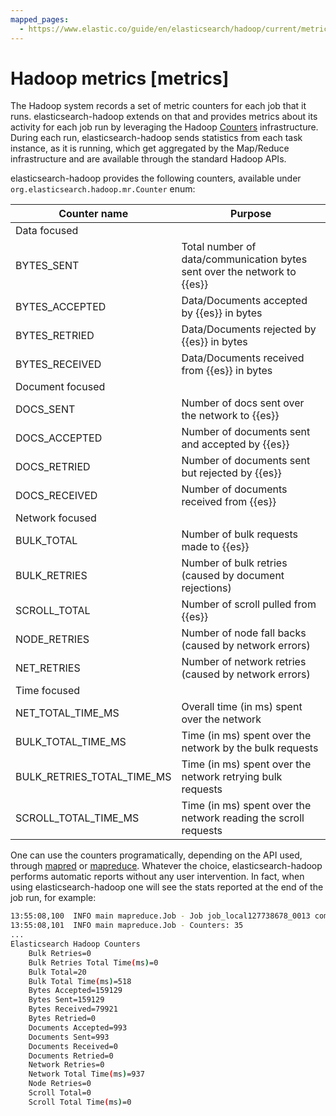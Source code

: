 ```yaml
---
mapped_pages:
  - https://www.elastic.co/guide/en/elasticsearch/hadoop/current/metrics.html
---
```


# Hadoop metrics [metrics]

The Hadoop system records a set of metric counters for each job that it runs. elasticsearch-hadoop extends on that and provides metrics about its activity for each job run by leveraging the Hadoop [Counters](http://hadoop.apache.org/docs/r3.3.1/api/org/apache/hadoop/mapred/Counters.md) infrastructure. During each run, elasticsearch-hadoop sends statistics from each task instance, as it is running, which get aggregated by the Map/Reduce infrastructure and are available through the standard Hadoop APIs.

elasticsearch-hadoop provides the following counters, available under `org.elasticsearch.hadoop.mr.Counter` enum:

| Counter name | Purpose |
| --- | --- |
| Data focused |
| BYTES_SENT | Total number of data/communication bytes sent over the network to {{es}} |
| BYTES_ACCEPTED | Data/Documents accepted by {{es}} in bytes |
| BYTES_RETRIED | Data/Documents rejected by {{es}} in bytes |
| BYTES_RECEIVED | Data/Documents received from {{es}} in bytes |
| Document focused |
| DOCS_SENT | Number of docs sent over the network to {{es}} |
| DOCS_ACCEPTED | Number of documents sent and accepted by {{es}} |
| DOCS_RETRIED | Number of documents sent but rejected by {{es}} |
| DOCS_RECEIVED | Number of documents received from {{es}} |
| Network focused |
| BULK_TOTAL | Number of bulk requests made to {{es}} |
| BULK_RETRIES | Number of bulk retries (caused by document rejections) |
| SCROLL_TOTAL | Number of scroll pulled from {{es}} |
| NODE_RETRIES | Number of node fall backs (caused by network errors) |
| NET_RETRIES | Number of network retries (caused by network errors) |
| Time focused |
| NET_TOTAL_TIME_MS | Overall time (in ms) spent over the network |
| BULK_TOTAL_TIME_MS | Time (in ms) spent over the network by the bulk requests |
| BULK_RETRIES_TOTAL_TIME_MS | Time (in ms) spent over the network retrying bulk requests |
| SCROLL_TOTAL_TIME_MS | Time (in ms) spent over the network reading the scroll requests |

One can use the counters programatically, depending on the API used, through [mapred](http://hadoop.apache.org/docs/r3.3.1/api/index.md?org/apache/hadoop/mapred/Counters.md) or [mapreduce](http://hadoop.apache.org/docs/r3.3.1/api/index.md?org/apache/hadoop/mapreduce/Counter.md). Whatever the choice, elasticsearch-hadoop performs automatic reports without any user intervention. In fact, when using elasticsearch-hadoop one will see the stats reported at the end of the job run, for example:

```bash
13:55:08,100  INFO main mapreduce.Job - Job job_local127738678_0013 completed successfully
13:55:08,101  INFO main mapreduce.Job - Counters: 35
...
Elasticsearch Hadoop Counters
    Bulk Retries=0
    Bulk Retries Total Time(ms)=0
    Bulk Total=20
    Bulk Total Time(ms)=518
    Bytes Accepted=159129
    Bytes Sent=159129
    Bytes Received=79921
    Bytes Retried=0
    Documents Accepted=993
    Documents Sent=993
    Documents Received=0
    Documents Retried=0
    Network Retries=0
    Network Total Time(ms)=937
    Node Retries=0
    Scroll Total=0
    Scroll Total Time(ms)=0
```

